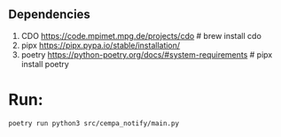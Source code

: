 ## Dependencies

1. CDO https://code.mpimet.mpg.de/projects/cdo # brew install cdo
2. pipx https://pipx.pypa.io/stable/installation/
3. poetry https://python-poetry.org/docs/#system-requirements # pipx install poetry

# Run:

```
poetry run python3 src/cempa_notify/main.py 
```